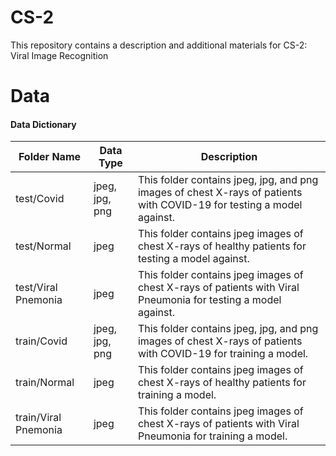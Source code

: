 # CS-2
This repository contains a description and additional materials for CS-2: Viral Image Recognition

# Data
#### Data Dictionary

| Folder Name         | Data Type     | Description |
| ------------------- | ------------- | ----------- |
| test/Covid          | jpeg, jpg, png| This folder contains jpeg, jpg, and png images of chest X-rays of patients with COVID-19 for testing a model against. |
| test/Normal         | jpeg          | This folder contains jpeg images of chest X-rays of healthy patients for testing a model against.|
| test/Viral Pnemonia | jpeg          | This folder contains jpeg images of chest X-rays of patients with Viral Pneumonia for testing a model against.|
| train/Covid         | jpeg, jpg, png| This folder contains jpeg, jpg, and png images of chest X-rays of patients with COVID-19 for training a model. |
| train/Normal        | jpeg          | This folder contains jpeg images of chest X-rays of healthy patients for training a model.|
| train/Viral Pnemonia| jpeg          | This folder contains jpeg images of chest X-rays of patients with Viral Pneumonia for training a model. |
